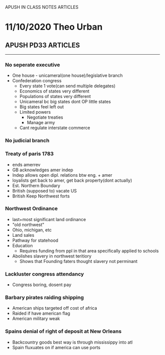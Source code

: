 APUSH IN CLASS NOTES ARTICLES

# 11/10/2020 Theo Urban
## APUSH PD33 ARTICLES
***
### No seperate executive
 - One house - unicameral(one house)/legislative branch
 - Confederation congress
	 - Every state 1 vote(can send multiple delegates)
	 - Economics of states very different
	 - Populations of states very different
	 - Unicameral bc big states dont OP little states
	 - Big states feel left out
	 - Limited powers
		 - Negotiate treaties
		 - Manage army
	 - Cant regulate interstate commerce

### No judicial branch
### Treaty of paris 1783
 - ends amerrev
 - GB acknowledges amer indep
 - Indep allows open dipl. relations btw eng. + amer
 - loyalists get back to amer, get back property(dont actually)
 - Est. Northern Boundary
 - British (supposed to) vacate US
 - British Keep Northwest forts

### Northwest Ordinance
 - last+most significant land ordinance
 - "old northwest"
 - Ohio, michigan, etc
 - Land sales
 - Pathway for statehood
 - Education
	 - Requires funding from ppl in that area specifically applied to schools
 - Abolishes slavery in northwest teritiory
	 - Shows that Founding faters thought slavery not perminant

### Lackluster congress attendancy
 - Congress boring, dosent pay

### Barbary pirates raiding shipping
 - American ships targeted off cost of africa
 - Raided  if have american flag
 - American military weak

### Spains denial of right of deposit at New Orleans
 - Backcountry goods best way is through mississippy into atl
 - Spain fluxuates on if america can use ports